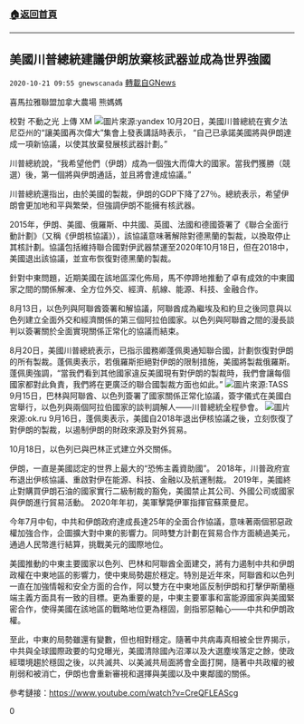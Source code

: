 ###  [:house:返回首頁](https://github.com/ourhimalayas/txt)
---

## 美國川普總統建議伊朗放棄核武器並成為世界強國
`2020-10-21 09:55 gnewscanada` [轉載自GNews](https://gnews.org/zh-hant/438295/)

喜馬拉雅聯盟加拿大農場 熊媽媽

校對 不動之光 上傳 XM
![]()![](https://gnews-media-offload.s3.amazonaws.com/wp-content/uploads/2020/10/21094027/yandex-2.jpg)圖片來源:yandex
10月20日，美國川普總統在賓夕法尼亞州的“讓美國再次偉大”集會上發表講話時表示， “自己已承諾美國將與伊朗達成一項新協議，以使其放棄發展核武器計劃。”

川普總統說，“我希望他們（伊朗）成為一個強大而偉大的國家。當我們獲勝（競選）後，第一個將與伊朗通話，並且將會達成協議。”

川普總統還指出，由於美國的製裁，伊朗的GDP下降了27％。總統表示，希望伊朗會更加地和平與繁榮，但強調伊朗不能擁有核武器。

2015年，伊朗、美國、俄羅斯、中共國、英國、法國和德國簽署了《聯合全面行動計劃》（又稱《伊朗核協議》），該協議意味著解除對德黑蘭的製裁，以換取停止其核計劃。協議包括維持聯合國對伊武器禁運至2020年10月18日，但在2018中，美國退出該協議，並宣布恢復對德黑蘭的製裁。

針對中東問題，近期美國在該地區深化佈局，馬不停蹄地推動了卓有成效的中東國家之間的關係解凍、全方位外交、經濟、航線、能源、科技、金融合作。

8月13日，以色列與阿聯酋簽署和解協議，阿聯酋成為繼埃及和約旦之後同意與以色列建立全面外交和經濟關係的第三個阿拉伯國家。以色列與阿聯酋之間的漫長談判以簽署關於全面實現關係正常化的協議而結束。

8月20日，美國川普總統表示，已指示國務卿蓬佩奧通知聯合國，計劃恢復對伊朗的所有製裁。蓬佩奧表示，若俄羅斯拒絕對伊朗的限制措施，美國將製裁俄羅斯。蓬佩奧強調，“當我們看到其他國家違反美國現有對伊朗的製裁時，我們會讓每個國家都對此負責，我們將在更廣泛的聯合國製裁方面也如此。”
![]()![](https://gnews-media-offload.s3.amazonaws.com/wp-content/uploads/2020/10/21094152/TASS.jpg)圖片來源:TASS
9月15日，巴林與阿聯酋、以色列簽署了國家關係正常化協議，簽字儀式在美國白宮舉行，以色列與兩個阿拉伯國家的談判調解人——川普總統全程參會。
![]()![](https://gnews-media-offload.s3.amazonaws.com/wp-content/uploads/2020/10/21094056/ok.ru_.jpg)圖片來源:ok.ru
9月16日，蓬佩奧表示，美國自2018年退出伊核協議之後，立刻恢復了對伊朗的製裁，以遏制伊朗的財政來源及對外貿易。

10月18日，以色列已與巴林正式建立外交關係。

伊朗，一直是美國認定的世界上最大的“恐怖主義資助國”。 2018年，川普政府宣布退出伊核協議、重啟對伊在能源、科技、金融以及航運制裁。 2019年，美國終止對購買伊朗石油的國家實行二級制裁的豁免，美國禁止其公司、外國公司或國家與伊朗進行貿易活動。 2020年年初，美軍擊斃伊軍指揮官蘇萊曼尼。

今年7月中旬，中共和伊朗政府達成長達25年的全面合作協議，意味著兩個邪惡政權加強合作，企圖擴大對中東的影響力。同時雙方計劃在貿易合作方面繞過美元，通過人民幣進行結算，挑戰美元的國際地位。

美國推動的中東主要國家以色列、巴林和阿聯酋全面建交，將有力遏制中共和伊朗政權在中東地區的影響力，使中東局勢趨於穩定。特別是近年來，阿聯酋和以色列一直在加強情報和安全方面的合作，阿以雙方在中東地區反制伊朗和打擊伊斯蘭極端主義方面具有一致的目標。更為重要的是，中東主要軍事和富能源國家與美國緊密合作，使得美國在該地區的戰略地位更為穩固，劍指邪惡軸心——中共和伊朗政權。

至此，中東的局勢雖還有變數，但也相對穩定。隨著中共病毒真相被全世界揭示，中共與全球國際政要的勾兌曝光，美國清除國內沼澤以及大選塵埃落定之餘，使政經環境趨於穩固之後，以共滅共、以美滅共局面將會全面打開，隨著中共政權的被削弱和被消亡，伊朗也會重新審視和選擇與美國以及中東鄰國的關係。

參考鏈接：https://www.youtube.com/watch?v=CreQFLEAScg

0
